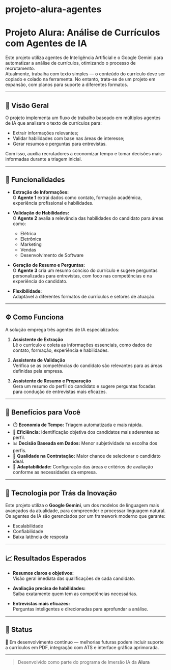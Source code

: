 # projeto-alura-agentes
# Projeto Alura: Análise de Currículos com Agentes de IA

Este projeto utiliza agentes de Inteligência Artificial e o Google Gemini para automatizar a análise de currículos, otimizando o processo de recrutamento.  
Atualmente, trabalha com texto simples — o conteúdo do currículo deve ser copiado e colado na ferramenta. No entanto, trata-se de um projeto em expansão, com planos para suporte a diferentes formatos.

---

## 📌 Visão Geral

O projeto implementa um fluxo de trabalho baseado em múltiplos agentes de IA que analisam o texto de currículos para:

- Extrair informações relevantes;
- Validar habilidades com base nas áreas de interesse;
- Gerar resumos e perguntas para entrevistas.

Com isso, auxilia recrutadores a economizar tempo e tomar decisões mais informadas durante a triagem inicial.

---

## 🚀 Funcionalidades

- **Extração de Informações:**  
  O **Agente 1** extrai dados como contato, formação acadêmica, experiência profissional e habilidades.

- **Validação de Habilidades:**  
  O **Agente 2** avalia a relevância das habilidades do candidato para áreas como:
  - Elétrica
  - Eletrônica
  - Marketing
  - Vendas
  - Desenvolvimento de Software

- **Geração de Resumo e Perguntas:**  
  O **Agente 3** cria um resumo conciso do currículo e sugere perguntas personalizadas para entrevistas, com foco nas competências e na experiência do candidato.

- **Flexibilidade:**  
  Adaptável a diferentes formatos de currículos e setores de atuação.

---

## ⚙️ Como Funciona

A solução emprega três agentes de IA especializados:

1. **Assistente de Extração**  
   Lê o currículo e coleta as informações essenciais, como dados de contato, formação, experiência e habilidades.

2. **Assistente de Validação**  
   Verifica se as competências do candidato são relevantes para as áreas definidas pela empresa.

3. **Assistente de Resumo e Preparação**  
   Gera um resumo do perfil do candidato e sugere perguntas focadas para condução de entrevistas mais eficazes.

---

## 🎯 Benefícios para Você

- ⏱️ **Economia de Tempo:** Triagem automatizada e mais rápida.
- 🎯 **Eficiência:** Identificação objetiva dos candidatos mais aderentes ao perfil.
- 📊 **Decisão Baseada em Dados:** Menor subjetividade na escolha dos perfis.
- 💼 **Qualidade na Contratação:** Maior chance de selecionar o candidato ideal.
- 🧩 **Adaptabilidade:** Configuração das áreas e critérios de avaliação conforme as necessidades da empresa.

---

## 🧠 Tecnologia por Trás da Inovação

Este projeto utiliza o **Google Gemini**, um dos modelos de linguagem mais avançados da atualidade, para compreender e processar linguagem natural.  
Os agentes de IA são gerenciados por um framework moderno que garante:

- Escalabilidade  
- Confiabilidade  
- Baixa latência de resposta

---

## 📈 Resultados Esperados

- **Resumos claros e objetivos:**  
  Visão geral imediata das qualificações de cada candidato.

- **Avaliação precisa de habilidades:**  
  Saiba exatamente quem tem as competências necessárias.

- **Entrevistas mais eficazes:**  
  Perguntas inteligentes e direcionadas para aprofundar a análise.

---

## 📌 Status

🔧 Em desenvolvimento contínuo — melhorias futuras podem incluir suporte a currículos em PDF, integração com ATS e interface gráfica aprimorada.

---

> Desenvolvido como parte do programa de Imersão IA da **Alura**
